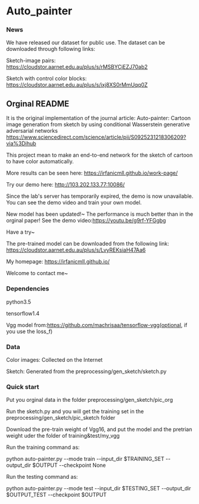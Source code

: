 # Auto_painter
### News
We have released our dataset for public use.
The dataset can be downloaded through following links: 

Sketch-image pairs: https://cloudstor.aarnet.edu.au/plus/s/rMSBYCjEZJ70ab2

Sketch with control color blocks: https://cloudstor.aarnet.edu.au/plus/s/ixj8XS0rMmUqq0Z



Orginal README
---------------------------------------------------------------------------
It is the original implementation of the journal article:
Auto-painter: Cartoon image generation from sketch by using conditional Wasserstein generative adversarial networks 
https://www.sciencedirect.com/science/article/pii/S0925231218306209?via%3Dihub

This project mean to make an end-to-end network for the sketch of cartoon to have color automatically.

More results can be seen here: https://irfanicmll.github.io/work-page/

Try our demo here: http://103.202.133.77:10086/

Since the lab's server has temporarily expired, the demo is now unavailable. You can see the demo video and train your own model.

New model has been updated!~ The performance is much better than in the orginal paper! See the demo video:https://youtu.be/g9rf-YFGgbg

Have a try~

The pre-trained model can be downloaded from the following link: https://cloudstor.aarnet.edu.au/plus/s/LvyREKsiaH47Aa6

My homepage: https://irfanicmll.github.io/

Welcome to contact me~


### Dependencies

python3.5

tensorflow1.4

Vgg model from:https://github.com/machrisaa/tensorflow-vgg(optional, if you use the loss_f)

### Data
Color images: Collected on the Internet

Sketch: Generated from the preprocessing/gen_sketch/sketch.py


### Quick start

Put you orginal data in the folder preprocessing/gen_sketch/pic_org 

Run the sketch.py and you will get the training set in the preprocessing/gen_sketch/pic_sketch folder

Download the pre-train weight of Vgg16, and put the model and the pretrian weight uder the folder of training&test/my_vgg

Run the training command as:

python auto-painter.py --mode train --input_dir $TRAINING_SET --output_dir $OUTPUT --checkpoint None

Run the testing command as:

python auto-painter.py --mode test --input_dir $TESTING_SET --output_dir $OUTPUT_TEST --checkpoint $OUTPUT

